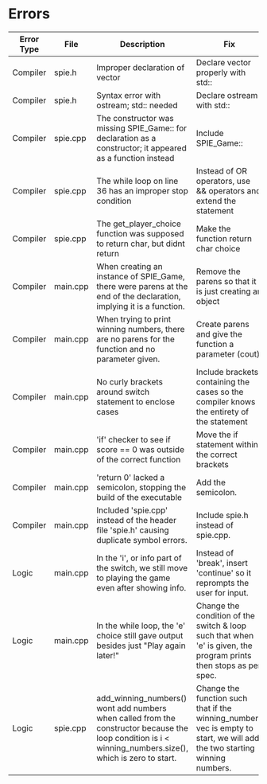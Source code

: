 # Errors
| Error Type | File     | Description                                                                                                                                               | Fix                                                                                                                       |   
|------------|----------|-----------------------------------------------------------------------------------------------------------------------------------------------------------|---------------------------------------------------------------------------------------------------------------------------|
| Compiler   | spie.h   | Improper declaration of vector                                                                                                                            | Declare vector properly with std::                                                                                        |
| Compiler   | spie.h   | Syntax error with ostream; std:: needed                                                                                                                   | Declare ostream with std::                                                                                                |  
| Compiler   | spie.cpp | The constructor was missing SPIE_Game:: for declaration as a constructor; it appeared as a function instead                                               | Include SPIE_Game::                                                                                                       |
| Compiler   | spie.cpp | The while loop on line 36 has an improper stop condition                                                                                                  | Instead of OR operators, use && operators and extend the statement                                                        |
| Compiler   | spie.cpp | The get_player_choice function was supposed to return char, but didnt return                                                                              | Make the function return char choice                                                                                      |
| Compiler   | main.cpp | When creating an instance of SPIE_Game, there were parens at the end of the declaration, implying it is a function.                                       | Remove the parens so that it is just creating an object                                                                   |
| Compiler   | main.cpp | When trying to print winning numbers, there are no parens for the function and no parameter given.                                                        | Create parens and give the function a parameter (cout)                                                                    |
| Compiler   | main.cpp | No curly brackets around switch statement to enclose cases                                                                                                | Include brackets containing the cases so the compiler knows the entirety of the statement                                 |
| Compiler   | main.cpp | 'if' checker to see if score == 0 was outside of the correct function                                                                                     | Move the if statement within the correct brackets                                                                         | 
| Compiler   | main.cpp | 'return 0' lacked a semicolon, stopping the build of the executable                                                                                       | Add the semicolon.                                                                                                        |
| Compiler   | main.cpp | Included 'spie.cpp' instead of the header file 'spie.h' causing duplicate symbol errors.                                                                  | Include spie.h instead of spie.cpp.                                                                                       | 
| Logic      | main.cpp | In the 'i', or info part of the switch, we still move to playing the game even after showing info.                                                        | Instead of 'break', insert 'continue' so it reprompts the user for input.                                                 |
| Logic      | main.cpp | In the while loop, the 'e' choice still gave output besides just "Play again later!"                                                                      | Change the condition of the switch & loop such that when 'e' is given, the program prints then stops as per spec.         |
| Logic      | spie.cpp | add_winning_numbers() wont add numbers when called from the constructor because the loop condition is i < winning_numbers.size(), which is zero to start. | Change the function such that if the winning_numbers vec is empty to start, we will add the two starting winning numbers. |
